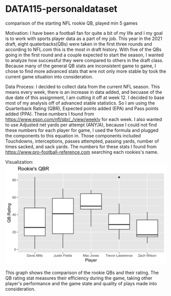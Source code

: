 # DATA115-personaldataset
comparison of the starting NFL rookie QB, played min 5 games

Motivation:
I have been a football fan for quite a bit of my life and I my goal is to work with sports player data as a part of my job. This year in the 2021 draft, eight quaterbacks(QBs) were taken in the first three rounds and according to NFL.com this is the most in draft history. With five of the QBs going in the first round and a couple expected to start the season, I wanted to analyze how successful they were compared to others in the draft class. Because many of the general QB stats are inconsistent game to game, I chose to find more advanced stats that wre not only more stable by took the current game situation into consideration. 

Data Process:
I decided to collect data from the current NFL season. This means every week, there is an increase in data added, and becuase of the due date of this assignment, I am cutting it off at week 12. I decided to base most of my analysis off of advanced stable statistics. So I am using the Quarterback Rating (QBR), Expected points added (EPA) and Pass points added (PPA). These numbers I found from https://www.espn.com/nfl/qbr/_/view/weekly for each week. I also wanted to use Adjusted net yards per attempt (ANY/A), because I could not find these numbers for each player for game, I used the formula and plugged the components to this equation in. Those components included Touchdowns, interceptions, passes attempted, passing yards, number of times sacked, and sack yards. The numbers for these stats I found from https://www.pro-football-reference.com searching each rookies's name.


Visualization:
![Rookie's QB rating so far during the 2021 season](https://raw.githubusercontent.com/Ngarrett07/DATA115-personaldataset/main/Rookie%20QBR.png)

This graph shows the comparison of the rookie QBs and their rating. The QB rating stat measures their efficiency during the game, taking other player's performance and the game state and quality of plays made into consideration. 
